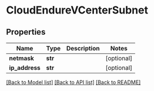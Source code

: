 # CloudEndureVCenterSubnet

## Properties
Name | Type | Description | Notes
------------ | ------------- | ------------- | -------------
**netmask** | **str** |  | [optional]
**ip_address** | **str** |  | [optional]

[[Back to Model list]](API_README.md#documentation-for-models) [[Back to API list]](API_README.md#documentation-for-api-endpoints) [[Back to README]](API_README.md)

